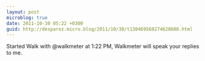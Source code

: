 ```yaml
---
layout: post
microblog: true
date: 2011-10-30 05:22 +0300
guid: http://desparoz.micro.blog/2011/10/30/t130469568274628608.html
---
```

Started Walk with @walkmeter at 1:22 PM, Walkmeter will speak your replies to me.

